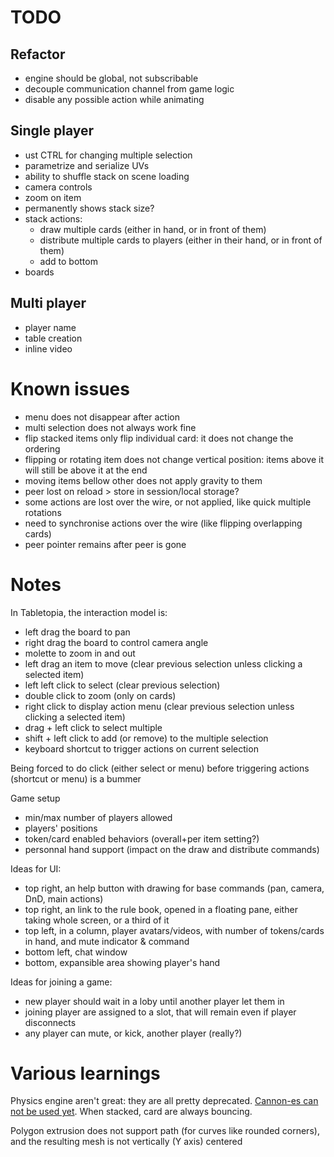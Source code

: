 # TODO

## Refactor

- engine should be global, not subscribable
- decouple communication channel from game logic
- disable any possible action while animating

## Single player

- ust CTRL for changing multiple selection
- parametrize and serialize UVs
- ability to shuffle stack on scene loading
- camera controls
- zoom on item
- permanently shows stack size?
- stack actions:
  - draw multiple cards (either in hand, or in front of them)
  - distribute multiple cards to players (either in their hand, or in front of them)
  - add to bottom
- boards

## Multi player

- player name
- table creation
- inline video

# Known issues

- menu does not disappear after action
- multi selection does not always work fine
- flip stacked items only flip individual card: it does not change the ordering
- flipping or rotating item does not change vertical position: items above it will still be above it at the end
- moving items bellow other does not apply gravity to them
- peer lost on reload > store in session/local storage?
- some actions are lost over the wire, or not applied, like quick multiple rotations
- need to synchronise actions over the wire (like flipping overlapping cards)
- peer pointer remains after peer is gone

# Notes

In Tabletopia, the interaction model is:

- left drag the board to pan
- right drag the board to control camera angle
- molette to zoom in and out
- left drag an item to move (clear previous selection unless clicking a selected item)
- left left click to select (clear previous selection)
- double click to zoom (only on cards)
- right click to display action menu (clear previous selection unless clicking a selected item)
- drag + left click to select multiple
- shift + left click to add (or remove) to the multiple selection
- keyboard shortcut to trigger actions on current selection

Being forced to do click (either select or menu) before triggering actions (shortcut or menu) is a bummer

Game setup

- min/max number of players allowed
- players' positions
- token/card enabled behaviors (overall+per item setting?)
- personnal hand support (impact on the draw and distribute commands)

Ideas for UI:

- top right, an help button with drawing for base commands (pan, camera, DnD, main actions)
- top right, an link to the rule book, opened in a floating pane, either taking whole screen, or a third of it
- top left, in a column, player avatars/videos, with number of tokens/cards in hand, and mute indicator & command
- bottom left, chat window
- bottom, expansible area showing player's hand

Ideas for joining a game:

- new player should wait in a loby until another player let them in
- joining player are assigned to a slot, that will remain even if player disconnects
- any player can mute, or kick, another player (really?)

# Various learnings

Physics engine aren't great: they are all pretty deprecated. [Cannon-es can not be used yet](https://github.com/BabylonJS/Babylon.js/issues/9810).
When stacked, card are always bouncing.

Polygon extrusion does not support path (for curves like rounded corners), and the resulting mesh is not vertically (Y axis) centered
